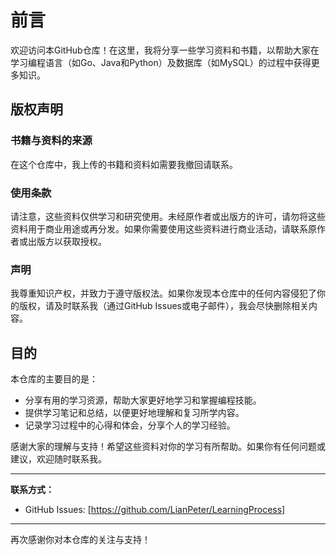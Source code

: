 # 前言

欢迎访问本GitHub仓库！在这里，我将分享一些学习资料和书籍，以帮助大家在学习编程语言（如Go、Java和Python）及数据库（如MySQL）的过程中获得更多知识。

## 版权声明

### 书籍与资料的来源

在这个仓库中，我上传的书籍和资料如需要我撤回请联系。

### 使用条款

请注意，这些资料仅供学习和研究使用。未经原作者或出版方的许可，请勿将这些资料用于商业用途或再分发。如果你需要使用这些资料进行商业活动，请联系原作者或出版方以获取授权。

### 声明

我尊重知识产权，并致力于遵守版权法。如果你发现本仓库中的任何内容侵犯了你的版权，请及时联系我（通过GitHub Issues或电子邮件），我会尽快删除相关内容。

## 目的

本仓库的主要目的是：
- 分享有用的学习资源，帮助大家更好地学习和掌握编程技能。
- 提供学习笔记和总结，以便更好地理解和复习所学内容。
- 记录学习过程中的心得和体会，分享个人的学习经验。

感谢大家的理解与支持！希望这些资料对你的学习有所帮助。如果你有任何问题或建议，欢迎随时联系我。

---

**联系方式：**
- GitHub Issues: [https://github.com/LianPeter/LearningProcess]

---

再次感谢你对本仓库的关注与支持！
